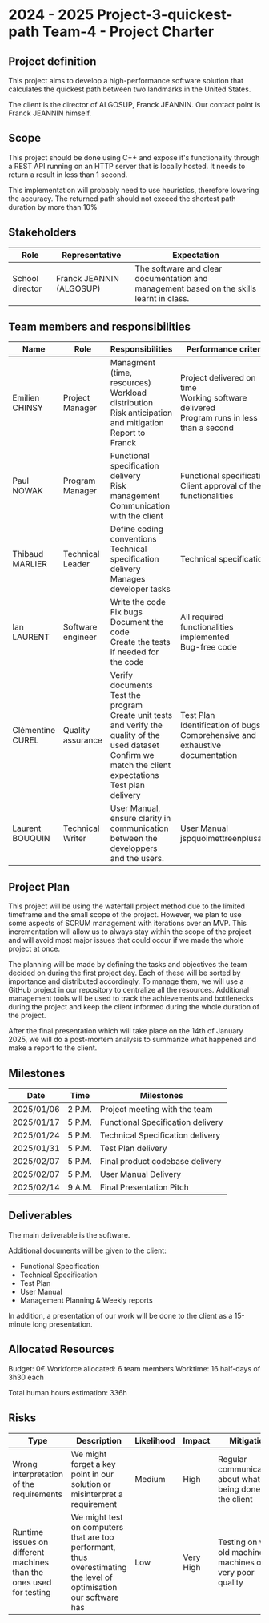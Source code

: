 # 2024 - 2025 Project-3-quickest-path Team-4 - Project Charter

## Project definition

This project aims to develop a high-performance software solution that calculates the quickest path between two landmarks in the United States.

The client is the director of ALGOSUP, Franck JEANNIN. Our contact point is Franck JEANNIN himself.


## Scope

This project should be done using C++ and expose it's functionality through a REST API running on an HTTP server that is locally hosted. It needs to return a result in less than 1 second.

This implementation will probably need to use heuristics, therefore lowering the accuracy. The returned path should not exceed the shortest path duration by more than 10%

## Stakeholders

| Role            | Representative                        | Expectation                                                            |
| --------------- | ------------------------------------- | ----------------------------------------------------------------------                              |
| School director | Franck JEANNIN (ALGOSUP)              | The software and clear documentation and management based on the skills learnt in class. |

## Team members and responsibilities

| Name             | Role              | Responsibilities                                                                                                                     | Performance criteria                                                                                                                      |
| ---------------- | ----------------- | ------------------------------------------------------------------------------------------------------------------------------------ | ----------------------------------------------------------------------------------------------------------------------------------------- |
| Emilien CHINSY  | Project Manager   | Managment (time, resources)<br>Workload distribution<br>Risk anticipation and mitigation<br> Report to Franck                  | Project delivered on time <br>Working software delivered<br>Program runs in less than a second |
| Paul NOWAK | Program Manager   |Functional specification delivery<br>Risk management<br>Communication with the client | Functional specification<br>Client approval of the functionalities                                                             |
| Thibaud MARLIER   | Technical Leader  | Define coding conventions<br>Technical specification delivery<br>Manages developer tasks              | Technical specification                                                                                                                   |
| Ian LAURENT  | Software engineer | Write the code<br>Fix bugs<br>Document the code<br>Create the tests if needed for the code                                           | All required functionalities implemented<br>Bug-free code                                                                                 |
| Clémentine CUREL     | Quality assurance | Verify documents<br>Test the program<br>Create unit tests and verify the quality of the used dataset <br>Confirm we match the client expectations<br>Test plan delivery                               | Test Plan<br>Identification of bugs<br>Comprehensive and exhaustive documentation                                                         |
| Laurent BOUQUIN   | Technical Writer  |User Manual, ensure clarity in communication between the developpers and the users.                                                                                                                      | User Manual<br> jspquoimettreenplusaled                                                                                                                                         |

## Project Plan

This project will be using the waterfall project method due to the limited timeframe and the small scope of the project. However, we plan to use some aspects of SCRUM management with iterations over an MVP. This incrementation will allow us to always stay within the scope of the project and will avoid most major issues that could occur if we made the whole project at once.

The planning will be made by defining the tasks and objectives the team decided on during the first project day. Each of these will be sorted by importance and distributed accordingly. To manage them, we will use a GitHub project in our repository to centralize all the resources. Additional management tools will be used to track the achievements and bottlenecks during the project and keep the client informed during the whole duration of the project.

After the final presentation which will take place on the 14th of January 2025, we will do a post-mortem analysis to summarize what happened and make a report to the client.

## Milestones

| Date       | Time   | Milestones                        |
| ---------- | ------ | --------------------------------- |
| 2025/01/06 | 2 P.M. | Project meeting with the team     |
| 2025/01/17 | 5 P.M. | Functional Specification delivery |
| 2025/01/24 | 5 P.M. | Technical Specification delivery  |
| 2025/01/31 | 5 P.M. | Test Plan delivery                |
| 2025/02/07 | 5 P.M. | Final product codebase delivery   |
| 2025/02/07 | 5 P.M. | User Manual Delivery              |
| 2025/02/14 | 9 A.M. | Final Presentation Pitch          |

## Deliverables

The main deliverable is the software.

Additional documents will be given to the client:

- Functional Specification
- Technical Specification
- Test Plan
- User Manual
- Management Planning & Weekly reports

In addition, a presentation of our work will be done to the client as a 15-minute long presentation.

## Allocated Resources

Budget: 0€
Workforce allocated: 6 team members
Worktime: 16 half-days of 3h30 each

Total human hours estimation: 336h

## Risks

| Type                                                                | Description                                                                                                                | Likelihood | Impact                  | Mitigation                                                     |
| ------------------------------------------------------------------- | -------------------------------------------------------------------------------------------------------------------------- | ---------- | ----------------------- | -------------------------------------------------------------- |
| Wrong interpretation of the requirements                            | We might forget a key point in our solution or misinterpret a requirement                                                  | Medium     | High                    | Regular communications about what's being done with the client |
| Runtime issues on different machines than the ones used for testing | We might test on computers that are too performant, thus overestimating the level of optimisation our software has         | Low        | Very High               | Testing on very old machines of machines of very poor quality  |